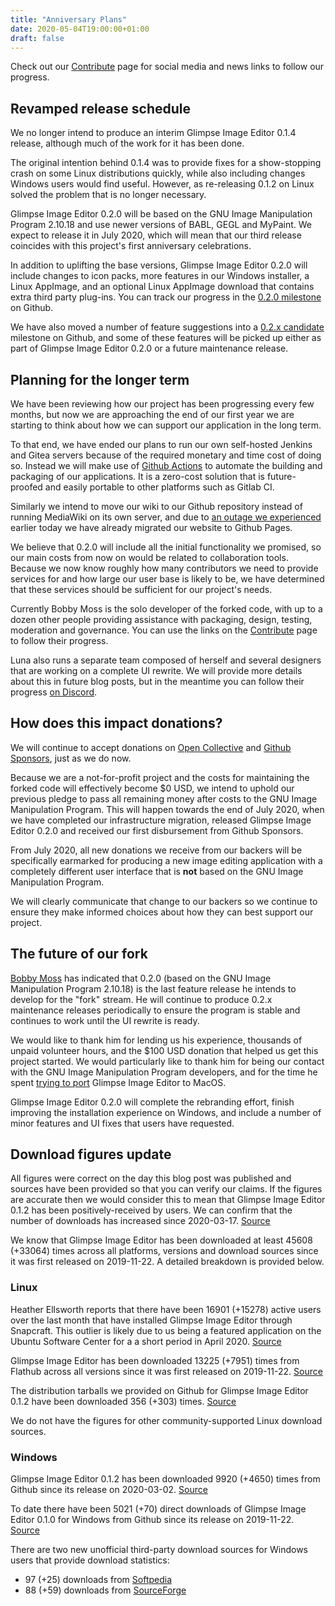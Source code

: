 ```yaml
---
title: "Anniversary Plans"
date: 2020-05-04T19:00:00+01:00
draft: false
---
```

Check out our [Contribute](/contribute/) page for social media and news links to follow our progress.

## Revamped release schedule
We no longer intend to produce an interim Glimpse Image Editor 0.1.4 release, although much of the work for it has been done.

The original intention behind 0.1.4 was to provide fixes for a show-stopping crash on some Linux distributions quickly, while also including changes Windows users would find useful. However, as re-releasing 0.1.2 on Linux solved the problem that is no longer necessary.

Glimpse Image Editor 0.2.0 will be based on the GNU Image Manipulation Program 2.10.18 and use newer versions of BABL, GEGL and MyPaint. We expect to release it in July 2020, which will mean that our third release coincides with this project's first anniversary celebrations.

In addition to uplifting the base versions, Glimpse Image Editor 0.2.0 will include changes to icon packs, more features in our Windows installer, a Linux AppImage, and an optional Linux AppImage download that contains extra third party plug-ins. You can track our progress in the [0.2.0 milestone](https://github.com/glimpse-editor/Glimpse/milestone/12) on Github.

We have also moved a number of feature suggestions into a [0.2.x candidate](https://github.com/glimpse-editor/Glimpse/milestone/5) milestone on Github, and some of these features will be picked up either as part of Glimpse Image Editor 0.2.0 or a future maintenance release.

## Planning for the longer term
We have been reviewing how our project has been progressing every few months, but now we are approaching the end of our first year we are starting to think about how we can support our application in the long term.

To that end, we have ended our plans to run our own self-hosted Jenkins and Gitea servers because of the required monetary and time cost of doing so. Instead we will make use of [Github Actions](https://github.com/features/actions) to automate the building and packaging of our applications. It is a zero-cost solution that is future-proofed and easily portable to other platforms such as Gitlab CI.

Similarly we intend to move our wiki to our Github repository instead of running MediaWiki on its own server, and due to [an outage we experienced](https://github.com/glimpse-editor/Glimpse/issues/395) earlier today we have already migrated our website to Github Pages.

We believe that 0.2.0 will include all the initial functionality we promised, so our main costs from now on would be related to collaboration tools. Because we now know roughly how many contributors we need to provide services for and how large our user base is likely to be, we have determined that these services should be sufficient for our project's needs.

Currently Bobby Moss is the solo developer of the forked code, with up to a dozen other people providing assistance with packaging, design, testing, moderation and governance. You can use the links on the [Contribute](/contribute/) page to follow their progress.

Luna also runs a separate team composed of herself and several designers that are working on a complete UI rewrite. We will provide more details about this in future blog posts, but in the meantime you can follow their progress [on Discord](https://discord.gg/hZhRceq).

## How does this impact donations?
We will continue to accept donations on [Open Collective](https://opencollective.com/glimpse) and [Github Sponsors](https://github.com/sponsors/glimpse-editor), just as we do now.

Because we are a not-for-profit project and the costs for maintaining the forked code will effectively become $0 USD, we intend to uphold our previous pledge to pass all remaining money after costs to the GNU Image Manipulation Program. This will happen towards the end of July 2020, when we have completed our infrastructure migration, released Glimpse Image Editor 0.2.0 and received our first disbursement from Github Sponsors.

From July 2020, all new donations we receive from our backers will be specifically earmarked for producing a new image editing application with a completely different user interface that is **not** based on the GNU Image Manipulation Program.

We will clearly communicate that change to our backers so we continue to ensure they make informed choices about how they can best support our project.

## The future of our fork
[Bobby Moss](http://trechnex.freeshell.org/) has indicated that 0.2.0 (based on the GNU Image Manipulation Program 2.10.18) is the last feature release he intends to develop for the "fork" stream. He will continue to produce 0.2.x maintenance releases periodically to ensure the program is stable and continues to work until the UI rewrite is ready.

We would like to thank him for lending us his experience, thousands of unpaid volunteer hours, and the $100 USD donation that helped us get this project started. We would particularly like to thank him for being our contact with the GNU Image Manipulation Program developers, and for the time he spent [trying to port](https://github.com/glimpse-editor/Glimpse/issues/227#issuecomment-620214794) Glimpse Image Editor to MacOS.

Glimpse Image Editor 0.2.0 will complete the rebranding effort, finish improving the installation experience on Windows, and include a number of minor features and UI fixes that users have requested.

## Download figures update
All figures were correct on the day this blog post was published and sources have been provided so that you can verify our claims. If the figures are accurate then we would consider this to mean that Glimpse Image Editor 0.1.2 has been positively-received by users. We can confirm that the number of downloads has increased since 2020-03-17. [Source](/posts/changing-plans/)

We know that Glimpse Image Editor has been downloaded at least 45608 (+33064) times across all platforms, versions and download sources since it was first released on 2019-11-22. A detailed breakdown is provided below.

### Linux
Heather Ellsworth reports that there have been 16901 (+15278) active users over the last month that have installed Glimpse Image Editor through Snapcraft. This outlier is likely due to us being a featured application on the Ubuntu Software Center for a a short period in April 2020. [Source](/glimpse-snap-2020-05-04.png)

Glimpse Image Editor has been downloaded 13225 (+7951) times from Flathub across all versions since it was first released on 2019-11-22. [Source](https://gitlab.com/ahayzen/flathub-api-stats-generator)

The distribution tarballs we provided on Github for Glimpse Image Editor 0.1.2 have been downloaded 356 (+303) times. [Source](https://somsubhra.com/github-release-stats/?username=glimpse-editor&repository=Glimpse)

We do not have the figures for other community-supported Linux download sources.

### Windows
Glimpse Image Editor 0.1.2 has been downloaded 9920 (+4650) times from Github since its release on 2020-03-02. [Source](https://somsubhra.com/github-release-stats/?username=glimpse-editor&repository=Glimpse)

To date there have been 5021 (+70) direct downloads of Glimpse Image Editor 0.1.0 for Windows from Github since its release on 2019-11-22. [Source](https://somsubhra.com/github-release-stats/?username=glimpse-editor&repository=Glimpse)

There are two new unofficial third-party download sources for Windows users that provide download statistics:

* 97 (+25) downloads from [Softpedia](https://www.softpedia.com/dyn-search.php?search_term=glimpse)
* 88 (+59) downloads from [SourceForge](https://sourceforge.net/projects/glimpse-image-editor/)
